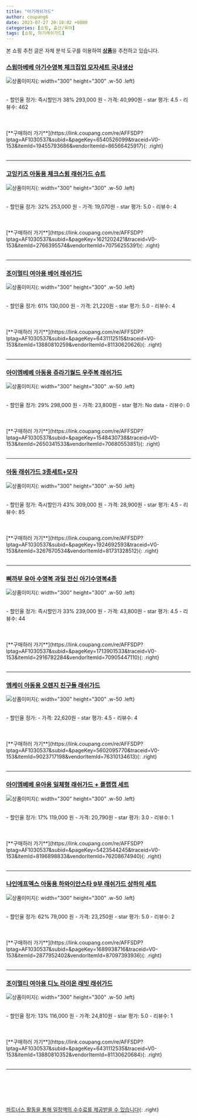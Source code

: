 ```yaml
---
title: "아기래쉬가드"
author: coupang6
date: 2023-07-27 20:18:02 +0800
categories: [쇼핑, 출산/육아]
tags: [쇼핑, 아기래쉬가드]
---
```


본 쇼핑 추천 글은 자체 분석 도구를 이용하여 [**상품**](https://link.coupang.com/a/bao1ui)을 추천하고 있습니다.

### [스윔마베베 아기수영복 체크집업 모자세트 국내생산](https://link.coupang.com/re/AFFSDP?lptag=AF1030537&subid=&pageKey=6540526099&traceid=V0-153&itemId=19455793686&vendorItemId=86566425917)

![상품이미지](https://thumbnail10.coupangcdn.com/thumbnails/remote/230x230ex/image/vendor_inventory/8e4f/289b50c30d1679fe4aabd203e20216cb7e7701fa50e9eed792798d50dc9f.png){: width="300" height="300" .w-50 .left}


<br>
- 할인율 정가: 즉시할인가 38%  293,000   원
- 가격: 40,990원
- star 평가: 4.5
- 리뷰수: 462
<br>
<br>
<br>
<br>
[**구매하러 가기**](https://link.coupang.com/re/AFFSDP?lptag=AF1030537&subid=&pageKey=6540526099&traceid=V0-153&itemId=19455793686&vendorItemId=86566425917){: .right}
<br>
<br>

---

### [고잉키즈 아동용 체크스윔 래쉬가드 슈트](https://link.coupang.com/re/AFFSDP?lptag=AF1030537&subid=&pageKey=1621202421&traceid=V0-153&itemId=2766395574&vendorItemId=70756255391)

![상품이미지](https://thumbnail7.coupangcdn.com/thumbnails/remote/230x230ex/image/retail/images/363255476457158-60828fe6-7237-4300-b2f7-569cc4d2d981.jpg){: width="300" height="300" .w-50 .left}


<br>
- 할인율 정가: 32%  253,000   원
- 가격: 19,070원
- star 평가: 5.0
- 리뷰수: 4
<br>
<br>
<br>
<br>
[**구매하러 가기**](https://link.coupang.com/re/AFFSDP?lptag=AF1030537&subid=&pageKey=1621202421&traceid=V0-153&itemId=2766395574&vendorItemId=70756255391){: .right}
<br>
<br>

---

### [조이멀티 여아용 베어 래쉬가드](https://link.coupang.com/re/AFFSDP?lptag=AF1030537&subid=&pageKey=6431112515&traceid=V0-153&itemId=13880810259&vendorItemId=81130620626)

![상품이미지](https://thumbnail9.coupangcdn.com/thumbnails/remote/230x230ex/image/retail/images/2022/04/01/10/1/4e5556e4-285f-4e62-af2c-92c23ba8984b.jpg){: width="300" height="300" .w-50 .left}


<br>
- 할인율 정가: 61%  130,000   원
- 가격: 21,220원
- star 평가: 5.0
- 리뷰수: 4
<br>
<br>
<br>
<br>
[**구매하러 가기**](https://link.coupang.com/re/AFFSDP?lptag=AF1030537&subid=&pageKey=6431112515&traceid=V0-153&itemId=13880810259&vendorItemId=81130620626){: .right}
<br>
<br>

---

### [아이엠베베 아동용 쥬라기월드 우주복 래쉬가드](https://link.coupang.com/re/AFFSDP?lptag=AF1030537&subid=&pageKey=1548430738&traceid=V0-153&itemId=2650341533&vendorItemId=70680553851)

![상품이미지](https://thumbnail7.coupangcdn.com/thumbnails/remote/230x230ex/image/retail/images/2020/05/13/10/4/35cc1643-5cc7-4839-9ad2-d21f3832d15e.jpg){: width="300" height="300" .w-50 .left}


<br>
- 할인율 정가: 29%  298,000   원
- 가격: 23,800원
- star 평가: No data
- 리뷰수: 0
<br>
<br>
<br>
<br>
[**구매하러 가기**](https://link.coupang.com/re/AFFSDP?lptag=AF1030537&subid=&pageKey=1548430738&traceid=V0-153&itemId=2650341533&vendorItemId=70680553851){: .right}
<br>
<br>

---

### [아동 래쉬가드 3종세트+모자](https://link.coupang.com/re/AFFSDP?lptag=AF1030537&subid=&pageKey=1924692593&traceid=V0-153&itemId=3267670534&vendorItemId=81731328512)

![상품이미지](https://thumbnail10.coupangcdn.com/thumbnails/remote/230x230ex/image/vendor_inventory/45f3/a182643a5a0b966c3cf1ee18f61e7c85913e73a3f2833bf01345ca27ff47.png){: width="300" height="300" .w-50 .left}


<br>
- 할인율 정가: 즉시할인가 43%  309,000   원
- 가격: 28,900원
- star 평가: 4.5
- 리뷰수: 85
<br>
<br>
<br>
<br>
[**구매하러 가기**](https://link.coupang.com/re/AFFSDP?lptag=AF1030537&subid=&pageKey=1924692593&traceid=V0-153&itemId=3267670534&vendorItemId=81731328512){: .right}
<br>
<br>

---

### [삐까부 유아 수영복 과일 전신 아기수영복4종](https://link.coupang.com/re/AFFSDP?lptag=AF1030537&subid=&pageKey=1713901533&traceid=V0-153&itemId=2916782284&vendorItemId=70905447110)

![상품이미지](https://thumbnail7.coupangcdn.com/thumbnails/remote/230x230ex/image/vendor_inventory/9f83/227d71221cb1ce57b62ddcf0d65e038646cb9dbf792b337ae16e9ba0701c.jpg){: width="300" height="300" .w-50 .left}


<br>
- 할인율 정가: 즉시할인가 33%  239,000   원
- 가격: 43,800원
- star 평가: 4.5
- 리뷰수: 44
<br>
<br>
<br>
<br>
[**구매하러 가기**](https://link.coupang.com/re/AFFSDP?lptag=AF1030537&subid=&pageKey=1713901533&traceid=V0-153&itemId=2916782284&vendorItemId=70905447110){: .right}
<br>
<br>

---

### [엠케이 아동용 오렌지 친구들 래쉬가드](https://link.coupang.com/re/AFFSDP?lptag=AF1030537&subid=&pageKey=5602095770&traceid=V0-153&itemId=9023717198&vendorItemId=76310134613)

![상품이미지](https://thumbnail8.coupangcdn.com/thumbnails/remote/230x230ex/image/retail/images/802748453512939-b7743a72-ed60-4ea3-9d1f-795b13973839.jpg){: width="300" height="300" .w-50 .left}


<br>
- 할인율 정가: 
- 가격: 22,620원
- star 평가: 4.5
- 리뷰수: 4
<br>
<br>
<br>
<br>
[**구매하러 가기**](https://link.coupang.com/re/AFFSDP?lptag=AF1030537&subid=&pageKey=5602095770&traceid=V0-153&itemId=9023717198&vendorItemId=76310134613){: .right}
<br>
<br>

---

### [아이엠베베 유아용 일체형 래쉬가드 + 플랩캡 세트](https://link.coupang.com/re/AFFSDP?lptag=AF1030537&subid=&pageKey=5423544245&traceid=V0-153&itemId=8196898833&vendorItemId=76208674940)

![상품이미지](https://thumbnail9.coupangcdn.com/thumbnails/remote/230x230ex/image/rs_quotation_api/qr4pqaku/d9f1689d50284739a544c4d3b5626148.jpg){: width="300" height="300" .w-50 .left}


<br>
- 할인율 정가: 17%  119,000   원
- 가격: 20,790원
- star 평가: 3.0
- 리뷰수: 1
<br>
<br>
<br>
<br>
[**구매하러 가기**](https://link.coupang.com/re/AFFSDP?lptag=AF1030537&subid=&pageKey=5423544245&traceid=V0-153&itemId=8196898833&vendorItemId=76208674940){: .right}
<br>
<br>

---

### [나인에프엑스 아동용 하와이안스타 9부 래쉬가드 상하의 세트](https://link.coupang.com/re/AFFSDP?lptag=AF1030537&subid=&pageKey=1689938716&traceid=V0-153&itemId=2877952402&vendorItemId=87097393936)

![상품이미지](https://thumbnail10.coupangcdn.com/thumbnails/remote/230x230ex/image/vendor_inventory/0a57/9ccf5169473fad42ea873c18bc7e23e5e394e7b1c1e793449806d7859d17.jpg){: width="300" height="300" .w-50 .left}


<br>
- 할인율 정가: 62%  79,000   원
- 가격: 23,250원
- star 평가: 5.0
- 리뷰수: 2
<br>
<br>
<br>
<br>
[**구매하러 가기**](https://link.coupang.com/re/AFFSDP?lptag=AF1030537&subid=&pageKey=1689938716&traceid=V0-153&itemId=2877952402&vendorItemId=87097393936){: .right}
<br>
<br>

---

### [조이멀티 여아용 디노 라이온 래빗 래쉬가드](https://link.coupang.com/re/AFFSDP?lptag=AF1030537&subid=&pageKey=6431112535&traceid=V0-153&itemId=13880810352&vendorItemId=81130620684)

![상품이미지](https://thumbnail8.coupangcdn.com/thumbnails/remote/230x230ex/image/retail/images/2022/04/01/10/3/94d7770d-1423-448b-a16f-ca321adae903.jpg){: width="300" height="300" .w-50 .left}


<br>
- 할인율 정가: 13%  116,000   원
- 가격: 24,810원
- star 평가: 5.0
- 리뷰수: 1
<br>
<br>
<br>
<br>
[**구매하러 가기**](https://link.coupang.com/re/AFFSDP?lptag=AF1030537&subid=&pageKey=6431112535&traceid=V0-153&itemId=13880810352&vendorItemId=81130620684){: .right}
<br>
<br>

---
<br><br><br><br><br> [파트너스 활동을 통해 일정액의 수수료를 제공받을 수 있습니다](https://link.coupang.com/a/bao1ui){: .right}